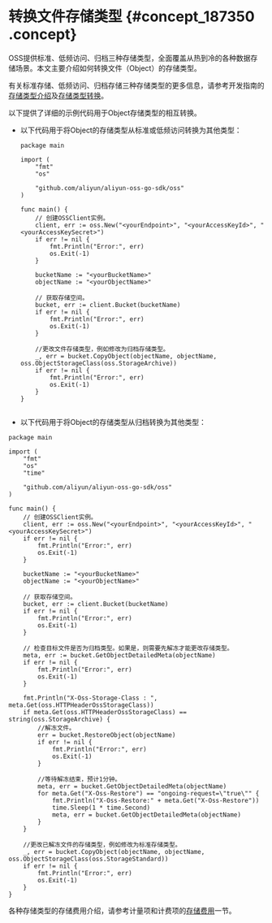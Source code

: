# 转换文件存储类型 {#concept_187350 .concept}

OSS提供标准、低频访问、归档三种存储类型，全面覆盖从热到冷的各种数据存储场景。本文主要介绍如何转换文件（Object）的存储类型。

有关标准存储、低频访问、归档存储三种存储类型的更多信息，请参考开发指南的[存储类型介绍](../../../../cn.zh-CN/开发指南/存储类型/存储类型介绍.md#)及[存储类型转换](../../../../cn.zh-CN/开发指南/存储类型/存储类型转换.md#)。

以下提供了详细的示例代码用于Object存储类型的相互转换。

-   以下代码用于将Object的存储类型从标准或低频访问转换为其他类型：

    ``` {#codeblock_9gl_92n_aik}
    package main
    
    import (
    	"fmt"
    	"os"
    
    	"github.com/aliyun/aliyun-oss-go-sdk/oss"
    )
    
    func main() {
    	// 创建OSSClient实例。
    	client, err := oss.New("<yourEndpoint>", "<yourAccessKeyId>", "<yourAccessKeySecret>")
    	if err != nil {
    		fmt.Println("Error:", err)
    		os.Exit(-1)
    	}
    
    	bucketName := "<yourBucketName>"
    	objectName := "<yourObjectName>"
    
    	// 获取存储空间。
    	bucket, err := client.Bucket(bucketName)
    	if err != nil {
    		fmt.Println("Error:", err)
    		os.Exit(-1)
    	}
    
    	//更改文件存储类型，例如修改为归档存储类型。
    	_, err = bucket.CopyObject(objectName, objectName, oss.ObjectStorageClass(oss.StorageArchive))
    	if err != nil {
    		fmt.Println("Error:", err)
    		os.Exit(-1)
    	}
    }
    					
    ```

-   以下代码用于将Object的存储类型从归档转换为其他类型：

``` {#codeblock_40a_coj_0s5}
package main

import (
	"fmt"
	"os"
	"time"

	"github.com/aliyun/aliyun-oss-go-sdk/oss"
)

func main() {
	// 创建OSSClient实例。
	client, err := oss.New("<yourEndpoint>", "<yourAccessKeyId>", "<yourAccessKeySecret>")
	if err != nil {
		fmt.Println("Error:", err)
		os.Exit(-1)
	}

	bucketName := "<yourBucketName>"
	objectName := "<yourObjectName>"

	// 获取存储空间。
	bucket, err := client.Bucket(bucketName)
	if err != nil {
		fmt.Println("Error:", err)
		os.Exit(-1)
	}

	// 检查目标文件是否为归档类型。如果是，则需要先解冻才能更改存储类型。
	meta, err := bucket.GetObjectDetailedMeta(objectName)
	if err != nil {
		fmt.Println("Error:", err)
		os.Exit(-1)
	}

	fmt.Println("X-Oss-Storage-Class : ", meta.Get(oss.HTTPHeaderOssStorageClass))
	if meta.Get(oss.HTTPHeaderOssStorageClass) == string(oss.StorageArchive) {
		//解冻文件。
		err = bucket.RestoreObject(objectName)
		if err != nil {
			fmt.Println("Error:", err)
			os.Exit(-1)
		}

		//等待解冻结束，预计1分钟。
		meta, err = bucket.GetObjectDetailedMeta(objectName)
		for meta.Get("X-Oss-Restore") == "ongoing-request=\"true\"" {
			fmt.Println("X-Oss-Restore:" + meta.Get("X-Oss-Restore"))
			time.Sleep(1 * time.Second)
			meta, err = bucket.GetObjectDetailedMeta(objectName)
		}
	}

	//更改已解冻文件的存储类型，例如修改为标准存储类型。
	_, err = bucket.CopyObject(objectName, objectName, oss.ObjectStorageClass(oss.StorageStandard))
	if err != nil {
		fmt.Println("Error:", err)
		os.Exit(-1)
	}
}
```


各种存储类型的存储费用介绍，请参考计量项和计费项的[存储费用](../../../../cn.zh-CN/计量计费/计量项和计费项.md#section_uz2_m2t_lgb)一节。

